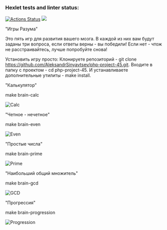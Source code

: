 ### Hexlet tests and linter status:
[![Actions Status](https://github.com/AleksandrSinyavtsev/php-project-45/workflows/hexlet-check/badge.svg)](https://github.com/AleksandrSinyavtsev/php-project-45/actions)
<a href="https://codeclimate.com/github/AleksandrSinyavtsev/php-project-45/maintainability"><img src="https://api.codeclimate.com/v1/badges/29e5be703ff2789e9d62/maintainability" /></a>

"Игры Разума"

Это пять игр для развития вашего мозга. В каждой из них вам будут заданы три вопроса, 
если ответы верны - вы победили! Если нет - чтож не расстраивайтесь, лучше попробуйте снова!

Установить игру просто:
Клонируете репозиторий - 
git clone https://github.com/AleksandrSinyavtsev/php-project-45.git.
Входите в папку с проектом - 
cd php-project-45.
И устанавливаете дополнительные утилиты - 
make install.

"Калькулятор"

make brain-calc

![Calc](https://github.com/AleksandrSinyavtsev/php-project-45/assets/48642880/cc309a6c-b35f-40b1-9d79-bb2eec7722a3)

"Четное - нечетное"

make brain-even

![Even](https://github.com/AleksandrSinyavtsev/php-project-45/assets/48642880/53e8140b-b3bb-40db-a4fa-06fd497644f3)

"Простые числа"

make brain-prime

![Prime](https://github.com/AleksandrSinyavtsev/php-project-45/assets/48642880/1b5a5de9-9d1e-4fb4-8bda-36a6debc1b60)

"Наибольший общий множитель"

make brain-gcd

![GCD](https://github.com/AleksandrSinyavtsev/php-project-45/assets/48642880/ff78949c-4271-43bb-bdd1-eb569ed69800)

"Прогрессия"

make brain-progression

![Progression](https://github.com/AleksandrSinyavtsev/php-project-45/assets/48642880/f6d384c2-1cbc-4bc2-8863-4215d5f8e2a4)







